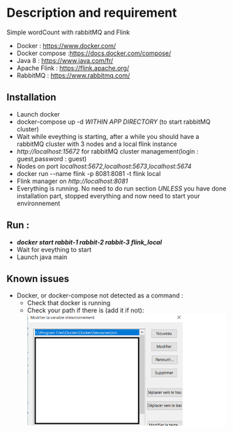 # Description and requirement
Simple wordCount with rabbitMQ and Flink
* Docker : https://www.docker.com/
* Docker compose :https://docs.docker.com/compose/
* Java 8 : https://www.java.com/fr/
* Apache Flink : https://flink.apache.org/
* RabbitMQ : https://www.rabbitmq.com/
## Installation
* Launch docker
* docker-compose up -d _WITHIN APP DIRECTORY_ (to start rabbitMQ cluster)
* Wait while eveything is starting, after a while you should have a rabbitMQ cluster with 3 nodes and a local flink instance
* _http://localhost:15672_ for  rabbitMQ cluster management(login : guest,password : guest)
* Nodes on port _localhost:5672_,_localhost:5673_,_localhost:5674_
* docker run --name flink -p 8081:8081 -t flink local
* Flink manager on _http://localhost:8081_
* Everything is running. No need to do run section _UNLESS_ you have done installation part, stopped everything and now need to start your environnement
## Run :
* **_docker start rabbit-1 rabbit-2 rabbit-3 flink_local_**
* Wait for eveything to start
* Launch java main
## Known issues
* Docker, or docker-compose not detected as a command :
    * Check that docker is running
    * Check your path if there is (add it if not):
    ![Screenshot](path.png)

    

